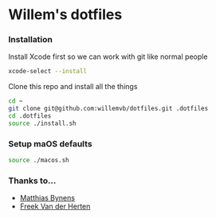 # Willem's dotfiles

### Installation
Install Xcode first so we can work with git like normal people

```bash
xcode-select --install
```

Clone this repo and install all the things

```bash
cd ~
git clone git@github.com:willemvb/dotfiles.git .dotfiles
cd .dotfiles
source ./install.sh
```

### Setup maOS defaults

```bash
source ./macos.sh
```

### Thanks to…

- [Matthias Bynens](https://github.com/mathiasbynens/dotfiles)
- [Freek Van der Herten](https://github.com/freekmurze/dotfiles)
